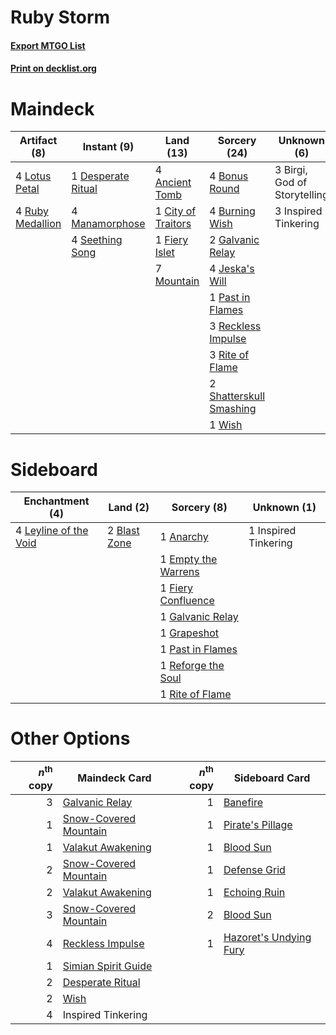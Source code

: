 # Ruby Storm

#### [Export MTGO List](../collection/Ruby%20Storm/Ruby%20Storm.txt)
#### [Print on decklist.org](http://decklist.org/?deckmain=4%09Ancient%20Tomb%0A3%09Birgi,%20God%20of%20Storytelling%0A4%09Bonus%20Round%0A4%09Burning%20Wish%0A1%09City%20of%20Traitors%0A1%09Desperate%20Ritual%0A1%09Fiery%20Islet%0A2%09Galvanic%20Relay%0A3%09Inspired%20Tinkering%0A4%09Jeska's%20Will%0A4%09Lotus%20Petal%0A4%09Manamorphose%0A7%09Mountain%0A1%09Past%20in%20Flames%0A3%09Reckless%20Impulse%0A3%09Rite%20of%20Flame%0A4%09Ruby%20Medallion%0A4%09Seething%20Song%0A2%09Shatterskull%20Smashing%0A1%09Wish&deckside=1%09Anarchy%0A2%09Blast%20Zone%0A1%09Empty%20the%20Warrens%0A1%09Fiery%20Confluence%0A1%09Galvanic%20Relay%0A1%09Grapeshot%0A1%09Inspired%20Tinkering%0A4%09Leyline%20of%20the%20Void%0A1%09Past%20in%20Flames%0A1%09Reforge%20the%20Soul%0A1%09Rite%20of%20Flame)
# Maindeck

|                                       Artifact (8)                                        |                                        Instant (9)                                         |                                         Land (13)                                         |                                           Sorcery (24)                                           |        Unknown (6)         |
|-------------------------------------------------------------------------------------------|--------------------------------------------------------------------------------------------|-------------------------------------------------------------------------------------------|--------------------------------------------------------------------------------------------------|----------------------------|
|4 [Lotus Petal](http://gatherer.wizards.com/Pages/Card/Details.aspx?multiverseid=420602)   |1 [Desperate Ritual](http://gatherer.wizards.com/Pages/Card/Details.aspx?multiverseid=80275)|4 [Ancient Tomb](http://gatherer.wizards.com/Pages/Card/Details.aspx?multiverseid=409567)  |4 [Bonus Round](http://gatherer.wizards.com/Pages/Card/Details.aspx?multiverseid=446024)          |3 Birgi, God of Storytelling|
|4 [Ruby Medallion](http://gatherer.wizards.com/Pages/Card/Details.aspx?multiverseid=389659)|4 [Manamorphose](http://gatherer.wizards.com/Pages/Card/Details.aspx?multiverseid=370568)   |1 [City of Traitors](http://gatherer.wizards.com/Pages/Card/Details.aspx?multiverseid=6168)|4 [Burning Wish](http://gatherer.wizards.com/Pages/Card/Details.aspx?multiverseid=416909)         |3 Inspired Tinkering        |
|                                                                                           |4 [Seething Song](http://gatherer.wizards.com/Pages/Card/Details.aspx?multiverseid=83377)   |1 [Fiery Islet](http://gatherer.wizards.com/Pages/Card/Details.aspx?multiverseid=464187)   |2 [Galvanic Relay](http://gatherer.wizards.com/Pages/Card/Details.aspx?multiverseid=522203)       |                            |
|                                                                                           |                                                                                            |7 [Mountain](http://gatherer.wizards.com/Pages/Card/Details.aspx?multiverseid=439859)      |4 [Jeska's Will](http://gatherer.wizards.com/Pages/Card/Details.aspx?multiverseid=497707)         |                            |
|                                                                                           |                                                                                            |                                                                                           |1 [Past in Flames](http://gatherer.wizards.com/Pages/Card/Details.aspx?multiverseid=420748)       |                            |
|                                                                                           |                                                                                            |                                                                                           |3 [Reckless Impulse](http://gatherer.wizards.com/Pages/Card/Details.aspx?multiverseid=541032)     |                            |
|                                                                                           |                                                                                            |                                                                                           |3 [Rite of Flame](http://gatherer.wizards.com/Pages/Card/Details.aspx?multiverseid=121217)        |                            |
|                                                                                           |                                                                                            |                                                                                           |2 [Shatterskull Smashing](http://gatherer.wizards.com/Pages/Card/Details.aspx?multiverseid=491802)|                            |
|                                                                                           |                                                                                            |                                                                                           |1 [Wish](http://gatherer.wizards.com/Pages/Card/Details.aspx?multiverseid=527453)                 |                            |


# Sideboard

|                                        Enchantment (4)                                         |                                       Land (2)                                        |                                         Sorcery (8)                                          |    Unknown (1)     |
|------------------------------------------------------------------------------------------------|---------------------------------------------------------------------------------------|----------------------------------------------------------------------------------------------|--------------------|
|4 [Leyline of the Void](http://gatherer.wizards.com/Pages/Card/Details.aspx?multiverseid=107682)|2 [Blast Zone](http://gatherer.wizards.com/Pages/Card/Details.aspx?multiverseid=461171)|1 [Anarchy](http://gatherer.wizards.com/Pages/Card/Details.aspx?multiverseid=2606)            |1 Inspired Tinkering|
|                                                                                                |                                                                                       |1 [Empty the Warrens](http://gatherer.wizards.com/Pages/Card/Details.aspx?multiverseid=426587)|                    |
|                                                                                                |                                                                                       |1 [Fiery Confluence](http://gatherer.wizards.com/Pages/Card/Details.aspx?multiverseid=405230) |                    |
|                                                                                                |                                                                                       |1 [Galvanic Relay](http://gatherer.wizards.com/Pages/Card/Details.aspx?multiverseid=522203)   |                    |
|                                                                                                |                                                                                       |1 [Grapeshot](http://gatherer.wizards.com/Pages/Card/Details.aspx?multiverseid=426588)        |                    |
|                                                                                                |                                                                                       |1 [Past in Flames](http://gatherer.wizards.com/Pages/Card/Details.aspx?multiverseid=420748)   |                    |
|                                                                                                |                                                                                       |1 [Reforge the Soul](http://gatherer.wizards.com/Pages/Card/Details.aspx?multiverseid=278256) |                    |
|                                                                                                |                                                                                       |1 [Rite of Flame](http://gatherer.wizards.com/Pages/Card/Details.aspx?multiverseid=121217)    |                    |


# Other Options

|*n*<sup>th</sup> copy|                                         Maindeck Card                                          |*n*<sup>th</sup> copy|                                         Sideboard Card                                          |
|--------------------:|------------------------------------------------------------------------------------------------|--------------------:|-------------------------------------------------------------------------------------------------|
|                    3|[Galvanic Relay](http://gatherer.wizards.com/Pages/Card/Details.aspx?multiverseid=522203)       |                    1|[Banefire](http://gatherer.wizards.com/Pages/Card/Details.aspx?multiverseid=186613)              |
|                    1|[Snow-Covered Mountain](http://gatherer.wizards.com/Pages/Card/Details.aspx?multiverseid=121233)|                    1|[Pirate's Pillage](http://gatherer.wizards.com/Pages/Card/Details.aspx?multiverseid=439766)      |
|                    1|[Valakut Awakening](http://gatherer.wizards.com/Pages/Card/Details.aspx?multiverseid=491818)    |                    1|[Blood Sun](http://gatherer.wizards.com/Pages/Card/Details.aspx?multiverseid=439749)             |
|                    2|[Snow-Covered Mountain](http://gatherer.wizards.com/Pages/Card/Details.aspx?multiverseid=121233)|                    1|[Defense Grid](http://gatherer.wizards.com/Pages/Card/Details.aspx?multiverseid=45481)           |
|                    2|[Valakut Awakening](http://gatherer.wizards.com/Pages/Card/Details.aspx?multiverseid=491818)    |                    1|[Echoing Ruin](http://gatherer.wizards.com/Pages/Card/Details.aspx?multiverseid=46155)           |
|                    3|[Snow-Covered Mountain](http://gatherer.wizards.com/Pages/Card/Details.aspx?multiverseid=121233)|                    2|[Blood Sun](http://gatherer.wizards.com/Pages/Card/Details.aspx?multiverseid=439749)             |
|                    4|[Reckless Impulse](http://gatherer.wizards.com/Pages/Card/Details.aspx?multiverseid=541032)     |                    1|[Hazoret's Undying Fury](http://gatherer.wizards.com/Pages/Card/Details.aspx?multiverseid=430785)|
|                    1|[Simian Spirit Guide](http://gatherer.wizards.com/Pages/Card/Details.aspx?multiverseid=442137)  |                     |                                                                                                 |
|                    2|[Desperate Ritual](http://gatherer.wizards.com/Pages/Card/Details.aspx?multiverseid=80275)      |                     |                                                                                                 |
|                    2|[Wish](http://gatherer.wizards.com/Pages/Card/Details.aspx?multiverseid=527453)                 |                     |                                                                                                 |
|                    4|Inspired Tinkering                                                                              |                     |                                                                                                 |

